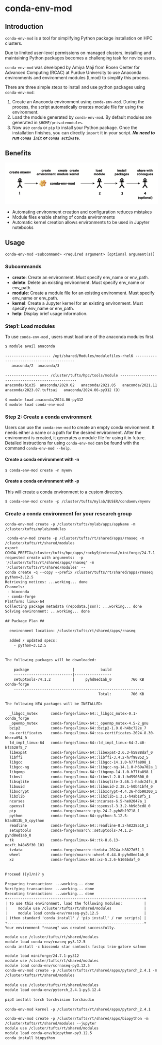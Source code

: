 # conda-env-mod

## Introduction
`conda-env-mod` is a tool for simplifying Python package installation on HPC clusters. 

Due to limited user-level permissions on managed clusters, installing and maintaining Python packages becomes a challenging task for novice users. 

`conda-env-mod` was developed by Amiya Maji from Rosen Center for Advanced Computing (RCAC) at Purdue University to use Anaconda environments and environment modules (Lmod) to simplify this process. 

There are three simple steps to install and use python packages using `conda-env-mod`:
1. Create an Anaconda environment using `conda-env-mod`. During the process, the script automatically creates module file for using the environment.
2. Load the module generated by `conda-env-mod`. By default modules are generated in `$HOME/privatemodules`. 
3. Now use `conda` or `pip` to install your Python package. Once the installation finishes, you can directly `import` it in your script.  ***No need to run `conda init` or `conda activate`***.

## Benefits
![conda-env-mod-workflow](images/conda-env-mod-workflow.png)

- Automating environment creation and configuration reduces mistakes
- Module files enable sharing of conda environments
- Automatic kernel creation allows environments to be used in Jupyter notebooks

## Usage
```
conda-env-mod <subcommand> <required argument> [optional argument(s)]
```

### Subcommands
- **create**: Create an environment.  Must specify env_name or env_path.
- **delete**: Delete an existing environment.  Must specify env_name or env_path.
- **module**: Create a module file for an existing environment.  Must specify env_name or env_path.
- **kernel**: Create a Jupyter kernel for an existing environment.  Must specify env_name or env_path.
- **help**:   Display brief usage information.

### Step1: Load modules

To use `conda-env-mod` , users must load one of the anaconda modules first.


```
$ module avail anaconda

--------------------- /opt/shared/Modules/modulefiles-rhel6 ------------------------------------------
   anaconda/2  anaconda/3

-------------------- /cluster/tufts/hpc/tools/module --------------------------------------------------
anaconda/bio35  anaconda/2020.02   anaconda/2021.05   anaconda/2021.11   anaconda/2023.07.tuftsai   anaconda/2024.06-py312 (D)

$ module load anaconda/2024.06-py312
$ module load conda-env-mod
```

### Step 2: Create a conda environment

Users can use the `conda-env-mod`  to create an empty conda environment. It needs either a name or a path for the desired environment. After the environment is created, it generates a module file for using it in future. Detailed instructions for using `conda-env-mod` can be found with the command `conda-env-mod --help`.



#### Create a conda environment with -n

```shell-session
$ conda-env-mod create -n myenv
```



#### Create a conda environment with -p

This will create a conda environment to a custom directory. 

```shell-session
$ conda-env-mod create -p /cluster/tufts/mylab/$USER/condaenv/myenv
```

### Create a conda environment for your research group
```
conda-env-mod create -p /cluster/tufts/mylab/apps/appName -m /cluster/tufts/mylab/modules
```

```
 conda-env-mod create -p /cluster/tufts/rt/shared/apps/rnaseq -m /cluster/tufts/rt/shared/modules
export CONDA_PREFIX=/cluster/tufts/hpc/apps/rocky9/external/miniforge/24.7.1
requested create with arguments:  -p '/cluster/tufts/rt/shared/apps/rnaseq' -m '/cluster/tufts/rt/shared/modules' --
conda create -q --copy --prefix /cluster/tufts/rt/shared/apps/rnaseq python=3.12.5
Retrieving notices: ...working... done
Channels:
 - bioconda
 - conda-forge
Platform: linux-64
Collecting package metadata (repodata.json): ...working... done
Solving environment: ...working... done

## Package Plan ##

  environment location: /cluster/tufts/rt/shared/apps/rnaseq

  added / updated specs:
    - python=3.12.5


The following packages will be downloaded:

    package                    |            build
    ---------------------------|-----------------
    setuptools-74.1.2          |     pyhd8ed1ab_0         766 KB  conda-forge
    ------------------------------------------------------------
                                           Total:         766 KB

The following NEW packages will be INSTALLED:

  _libgcc_mutex      conda-forge/linux-64::_libgcc_mutex-0.1-conda_forge 
  _openmp_mutex      conda-forge/linux-64::_openmp_mutex-4.5-2_gnu 
  bzip2              conda-forge/linux-64::bzip2-1.0.8-h4bc722e_7 
  ca-certificates    conda-forge/linux-64::ca-certificates-2024.8.30-hbcca054_0 
  ld_impl_linux-64   conda-forge/linux-64::ld_impl_linux-64-2.40-hf3520f5_7 
  libexpat           conda-forge/linux-64::libexpat-2.6.3-h5888daf_0 
  libffi             conda-forge/linux-64::libffi-3.4.2-h7f98852_5 
  libgcc             conda-forge/linux-64::libgcc-14.1.0-h77fa898_1 
  libgcc-ng          conda-forge/linux-64::libgcc-ng-14.1.0-h69a702a_1 
  libgomp            conda-forge/linux-64::libgomp-14.1.0-h77fa898_1 
  libnsl             conda-forge/linux-64::libnsl-2.0.1-hd590300_0 
  libsqlite          conda-forge/linux-64::libsqlite-3.46.1-hadc24fc_0 
  libuuid            conda-forge/linux-64::libuuid-2.38.1-h0b41bf4_0 
  libxcrypt          conda-forge/linux-64::libxcrypt-4.4.36-hd590300_1 
  libzlib            conda-forge/linux-64::libzlib-1.3.1-h4ab18f5_1 
  ncurses            conda-forge/linux-64::ncurses-6.5-he02047a_1 
  openssl            conda-forge/linux-64::openssl-3.3.2-hb9d3cd8_0 
  pip                conda-forge/noarch::pip-24.2-pyh8b19718_1 
  python             conda-forge/linux-64::python-3.12.5-h2ad013b_0_cpython 
  readline           conda-forge/linux-64::readline-8.2-h8228510_1 
  setuptools         conda-forge/noarch::setuptools-74.1.2-pyhd8ed1ab_0 
  tk                 conda-forge/linux-64::tk-8.6.13-noxft_h4845f30_101 
  tzdata             conda-forge/noarch::tzdata-2024a-h8827d51_1 
  wheel              conda-forge/noarch::wheel-0.44.0-pyhd8ed1ab_0 
  xz                 conda-forge/linux-64::xz-5.2.6-h166bdaf_0 


Proceed ([y]/n)? y

Preparing transaction: ...working... done
Verifying transaction: ...working... done
Executing transaction: ...working... done
+---------------------------------------------------------------+
| To use this environment, load the following modules:          |
|     module use /cluster/tufts/rt/shared/modules               |
|     module load conda-env/rnaseq-py3.12.5                     |
| (then standard 'conda install' / 'pip install' / run scripts) |
+---------------------------------------------------------------+
Your environment "rnaseq" was created successfully.

```

```
module use /cluster/tufts/rt/shared/modules
module load conda-env/rnaseq-py3.12.5 
conda install -c bioconda star samtools fastqc trim-galore salmon 
```

```
module load miniforge/24.7.1-py312 
module use /cluster/tufts/rt/shared/modules  
module load conda-env/scrnaseq-py3.12.5
conda-env-mod create -p /cluster/tufts/rt/shared/apps/pytorch_2.4.1 -m /cluster/tufts/rt/shared/modules

module use /cluster/tufts/rt/shared/modules 
module load conda-env/pytorch_2.4.1-py3.12.4 

pip3 install torch torchvision torchaudio

conda-env-mod kernel -p /cluster/tufts/rt/shared/apps/pytorch_2.4.1
```


```
conda-env-mod create -p /cluster/tufts/rt/shared/apps/biopython -m /cluster/tufts/rt/shared/modules --jupyter
module use /cluster/tufts/rt/shared/modules
module load conda-env/biopython-py3.12.5
conda install biopython
```